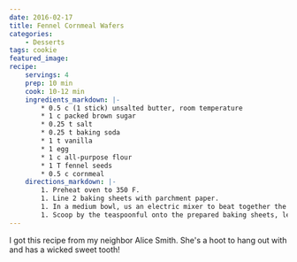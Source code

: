 ```yaml
---
date: 2016-02-17
title: Fennel Cornmeal Wafers
categories:
    - Desserts
tags: cookie
featured_image: 
recipe:
    servings: 4
    prep: 10 min
    cook: 10-12 min
    ingredients_markdown: |-
        * 0.5 c (1 stick) unsalted butter, room temperature
        * 1 c packed brown sugar
        * 0.25 t salt
        * 0.25 t baking soda
        * 1 t vanilla
        * 1 egg
        * 1 c all-purpose flour
        * 1 T fennel seeds
        * 0.5 c cornmeal
    directions_markdown: |-
        1. Preheat oven to 350 F.
        1. Line 2 baking sheets with parchment paper.
        1. In a medium bowl, us an electric mixer to beat together the butter, brown sugar, salt, baking soda, and vanilla until creamy. Beat in the egg. Add the flour, fennel seeds and cornmeal and mix until combined.
        1. Scoop by the teaspoonful onto the prepared baking sheets, leaving about 1 inch between them. Bake for 10-12 minutes, or until golden brown. Allow to cool completely on the baking sheets. Store in an airtight container at room temperature for up to a week.
---
```

I got this recipe from my neighbor Alice Smith. She's a hoot to hang out with and has a wicked sweet tooth!
